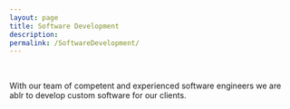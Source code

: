 ```yaml
---
layout: page
title: Software Development
description: 
permalink: /SoftwareDevelopment/
---
```

<br>

<!-- <img src="{{ site.baseurl }}/index.jpg" title="Profile Picture" class="profile"> -->

With our team of competent and experienced software engineers we are ablr to develop custom software for our clients.